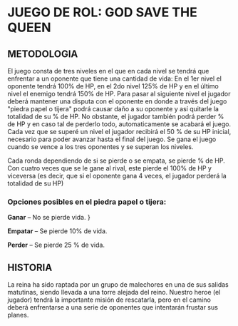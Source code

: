 # **JUEGO DE ROL: GOD SAVE THE QUEEN**

## METODOLOGIA

El juego consta de tres niveles en el que en cada nivel se tendrá que enfrentar a un oponente que tiene una cantidad de vida:
En el 1er nivel el oponente tendrá 100% de HP, en el 2do nivel 125% de HP y en el último nivel el enemigo tendrá 150% de HP.
Para pasar al siguiente nivel el jugador deberá mantener una disputa con el oponente en donde a través del juego "piedra papel 
o tijera" podrá causar daño a su oponente y así quitarle la totalidad de su % de HP. No obstante, el jugador también podrá perder 
% de HP y en caso tal de perderlo todo, automaticamente se acabará el juego. Cada vez que se superé un nivel el jugador recibirá 
el 50 % de su HP inicial, necesario para poder avanzar hasta el final del juego. Se gana el juego cuando se vence a los tres 
oponentes y se superan los niveles. 

Cada ronda dependiendo de si se pierde o se empata, se pierde % de HP. Con cuatro veces que se le gane al rival, 
este pierde el 100% de HP y viceversa (es decir, que si el oponente gana 4 veces, el jugador perderá la totalidad de su HP) 

### Opciones posibles en el piedra papel o tijera: 

**Ganar** – No se pierde vida.  }

**Empatar**  – Se pierde 10% de vida. 

**Perder** – Se pierde 25 % de vida. 

## HISTORIA

La reina ha sido raptada por un grupo de malechores en una de sus salidas matutinas, siendo llevada a una torre alejada del reino. 
Nuestro heroe (el jugador) tendrá la importante misión de rescatarla, pero en el camino deberá enfrentarse a una serie de oponentes 
que intentarán frustar sus planes.  
